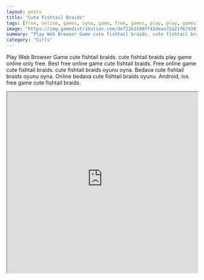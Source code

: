 ```yaml
---
layout: posts
title: "Cute Fishtail Braids"
tags: [free, online, games, oyna, game, free, games, play, play, games]
image: "https://img.gamedistribution.com/de723b1540ff41deaa72a21f67d391bf.jpg"
summary: "Play Web Browser Game cute fishtail braids. cute fishtail braids play game online only free. Best free online game cute fishtail braids. Free online game cute fishtail braids. cute fishtail braids oyunu oyna. Bedava cute fishtail braids oyunu oyna. Online bedava cute fishtail braids oyunu. Android, ios free game cute fishtail braids."
category: "Girls"
---
```


Play Web Browser Game cute fishtail braids. cute fishtail braids play game online only free. Best free online game cute fishtail braids. Free online game cute fishtail braids. cute fishtail braids oyunu oyna. Bedava cute fishtail braids oyunu oyna. Online bedava cute fishtail braids oyunu. Android, ios free game cute fishtail braids.

<iframe width="100%" height="480px;" src="https://html5.gamedistribution.com/de723b1540ff41deaa72a21f67d391bf/"></iframe>